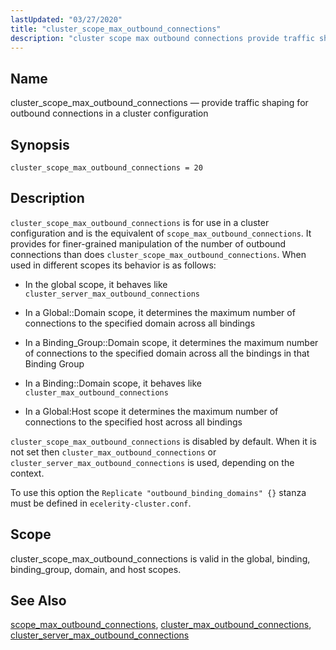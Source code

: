 ```yaml
---
lastUpdated: "03/27/2020"
title: "cluster_scope_max_outbound_connections"
description: "cluster scope max outbound connections provide traffic shaping for outbound connections in a cluster configuration cluster scope max outbound connections 20 cluster scope max outbound connections is for use in a cluster configuration and is the equivalent of scope max outbound connections It provides for finer grained manipulation of the..."
---
```


<a name="conf.ref.cluster_scope_max_outbound_connections"></a> 
## Name

cluster_scope_max_outbound_connections — provide traffic shaping for outbound connections in a cluster configuration

## Synopsis

`cluster_scope_max_outbound_connections = 20`

<a name="idp23881056"></a> 
## Description

`cluster_scope_max_outbound_connections` is for use in a cluster configuration and is the equivalent of `scope_max_outbound_connections`. It provides for finer-grained manipulation of the number of outbound connections than does `cluster_scope_max_outbound_connections`. When used in different scopes its behavior is as follows:

*   In the global scope, it behaves like `cluster_server_max_outbound_connections`

*   In a Global::Domain scope, it determines the maximum number of connections to the specified domain across all bindings

*   In a Binding_Group::Domain scope, it determines the maximum number of connections to the specified domain across all the bindings in that Binding Group

*   In a Binding::Domain scope, it behaves like `cluster_max_outbound_connections`

*   In a Global:Host scope it determines the maximum number of connections to the specified host across all bindings

`cluster_scope_max_outbound_connections` is disabled by default. When it is not set then `cluster_max_outbound_connections` or `cluster_server_max_outbound_connections` is used, depending on the context.

To use this option the `Replicate "outbound_binding_domains" {}` stanza must be defined in `ecelerity-cluster.conf`.

<a name="idp23894560"></a> 
## Scope

cluster_scope_max_outbound_connections is valid in the global, binding, binding_group, domain, and host scopes.

<a name="idp23896464"></a> 
## See Also

[scope_max_outbound_connections](/momentum/4/config/ref-scope-max-outbound-connections), [cluster_max_outbound_connections](/momentum/4/config/ref-cluster-max-outbound-connections), [cluster_server_max_outbound_connections](/momentum/4/config/ref-cluster-server-max-outbound-connections)